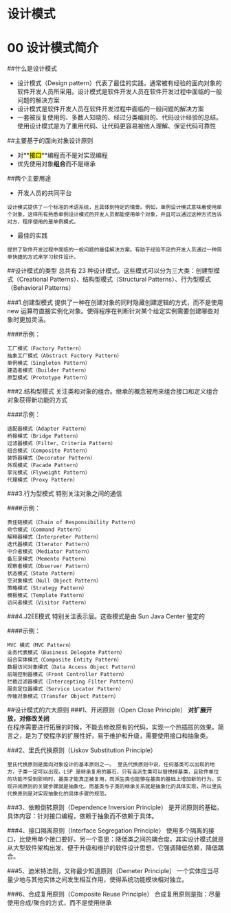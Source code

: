 设计模式
=======
# 00 设计模式简介

##什么是设计模式
* 设计模式（Design pattern）代表了最佳的实践，通常被有经验的面向对象的软件开发人员所采用。设计模式是软件开发人员在软件开发过程中面临的一般问题的解决方案
* 设计模式是软件开发人员在软件开发过程中面临的一般问题的解决方案
* 一套被反复使用的、多数人知晓的、经过分类编目的、代码设计经验的总结。使用设计模式是为了重用代码、让代码更容易被他人理解、保证代码可靠性

##主要基于的面向对象设计原则
* 对**<mark>接口</mark>**编程而不是对实现编程
* 优先使用对象**组合**而不是继承

##两个主要用途
* 开发人员的共同平台  

~~~
设计模式提供了一个标准的术语系统，且具体到特定的情景。例如，单例设计模式意味着使用单个对象，这样所有熟悉单例设计模式的开发人员都能使用单个对象，并且可以通过这种方式告诉对方，程序使用的是单例模式。
~~~

* 最佳的实践

~~~
提供了软件开发过程中面临的一般问题的最佳解决方案。有助于经验不足的开发人员通过一种简单快捷的方式来学习软件设计。
~~~

##设计模式的类型
   总共有 23 种设计模式。这些模式可以分为三大类：创建型模式（Creational Patterns）、结构型模式（Structural Patterns）、行为型模式（Behavioral Patterns）
   
###1.创建型模式
   提供了一种在创建对象的同时隐藏创建逻辑的方式，而不是使用 new 运算符直接实例化对象。使得程序在判断针对某个给定实例需要创建哪些对象时更加灵活。

####示例：
~~~
工厂模式（Factory Pattern）
抽象工厂模式（Abstract Factory Pattern）
单例模式（Singleton Pattern）
建造者模式（Builder Pattern）
原型模式（Prototype Pattern）
~~~


###2.结构型模式
   关注类和对象的组合。继承的概念被用来组合接口和定义组合对象获得新功能的方式

####示例：
~~~
适配器模式（Adapter Pattern）
桥接模式（Bridge Pattern）
过滤器模式（Filter、Criteria Pattern）
组合模式（Composite Pattern）
装饰器模式（Decorator Pattern）
外观模式（Facade Pattern）
享元模式（Flyweight Pattern）
代理模式（Proxy Pattern）
~~~

###3.行为型模式
特别关注对象之间的通信

####示例：
~~~
责任链模式（Chain of Responsibility Pattern）
命令模式（Command Pattern）
解释器模式（Interpreter Pattern）
迭代器模式（Iterator Pattern）
中介者模式（Mediator Pattern）
备忘录模式（Memento Pattern）
观察者模式（Observer Pattern）
状态模式（State Pattern）
空对象模式（Null Object Pattern）
策略模式（Strategy Pattern）
模板模式（Template Pattern）
访问者模式（Visitor Pattern）
~~~


###4.J2EE模式
特别关注表示层。这些模式是由 Sun Java Center 鉴定的

####示例：
~~~
MVC 模式（MVC Pattern）
业务代表模式（Business Delegate Pattern）
组合实体模式（Composite Entity Pattern）
数据访问对象模式（Data Access Object Pattern）
前端控制器模式（Front Controller Pattern）
拦截过滤器模式（Intercepting Filter Pattern）
服务定位器模式（Service Locator Pattern）
传输对象模式（Transfer Object Pattern）
~~~


##设计模式的六大原则
###1、开闭原则（Open Close Principle）
**对扩展开放，对修改关闭**  
在程序需要进行拓展的时候，不能去修改原有的代码，实现一个热插拔的效果。简言之，是为了使程序的扩展性好，易于维护和升级，需要使用接口和抽象类。

###2、里氏代换原则（Liskov Substitution Principle）
~~~
里氏代换原则是面向对象设计的基本原则之一。 里氏代换原则中说，任何基类可以出现的地方，子类一定可以出现。LSP 是继承复用的基石，只有当派生类可以替换掉基类，且软件单位的功能不受到影响时，基类才能真正被复用，而派生类也能够在基类的基础上增加新的行为。实现开闭原则的关键步骤就是抽象化，而基类与子类的继承关系就是抽象化的具体实现，所以里氏代换原则是对实现抽象化的具体步骤的规范。
~~~

###3、依赖倒转原则（Dependence Inversion Principle）
是开闭原则的基础，具体内容：针对接口编程，依赖于抽象而不依赖于具体。

###4、接口隔离原则（Interface Segregation Principle）
使用多个隔离的接口，比使用单个接口要好。另一个意思：降低类之间的耦合度。其实设计模式就是从大型软件架构出发、便于升级和维护的软件设计思想，它强调降低依赖，降低耦合。

###5、迪米特法则，又称最少知道原则（Demeter Principle）
一个实体应当尽量少地与其他实体之间发生相互作用，使得系统功能模块相对独立。

###6、合成复用原则（Composite Reuse Principle）
合成复用原则是指：尽量使用合成/聚合的方式，而不是使用继承





